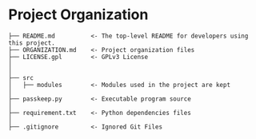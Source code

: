 # Project Organization

    ├── README.md          <- The top-level README for developers using this project.
    ├── ORGANIZATION.md    <- Project organization files
    ├── LICENSE.gpl        <- GPLv3 License
    │ 
    │ 
    ├── src
    │   ├── modules        <- Modules used in the project are kept
    │
    ├── passkeep.py        <- Executable program source
    │
    ├── requirement.txt    <- Python dependencies files
    │   
    ├── .gitignore         <- Ignored Git Files

    
